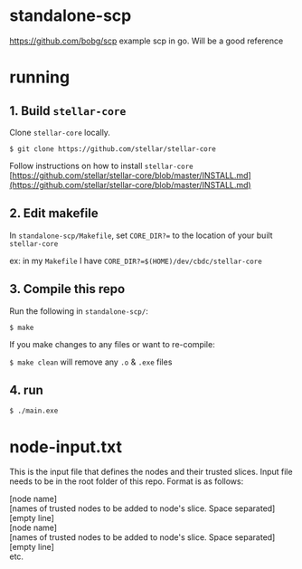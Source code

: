 # standalone-scp

https://github.com/bobg/scp
example scp in go.  Will be a good reference

# running
## 1. Build `stellar-core`
Clone `stellar-core` locally.
```
$ git clone https://github.com/stellar/stellar-core
```
Follow instructions on how to install `stellar-core` [https://github.com/stellar/stellar-core/blob/master/INSTALL.md](https://github.com/stellar/stellar-core/blob/master/INSTALL.md)

## 2. Edit makefile
In `standalone-scp/Makefile`, set `CORE_DIR?=` to the location of your built `stellar-core`

ex: in my `Makefile` I have `CORE_DIR?=$(HOME)/dev/cbdc/stellar-core`

## 3. Compile this repo
Run the following in `standalone-scp/`:

`$ make`

If you make changes to any files or want to re-compile:

`$ make clean` will remove any `.o` & `.exe` files

## 4. run
`$ ./main.exe`

# node-input.txt
This is the input file that defines the nodes and their trusted slices.
Input file needs to be in the root folder of this repo.
Format is as follows:

[node name]<br />
[names of trusted nodes to be added to node's slice.  Space separated]<br />
[empty line]<br />
[node name]<br />
[names of trusted nodes to be added to node's slice.  Space separated]<br />
[empty line]<br />
etc.
